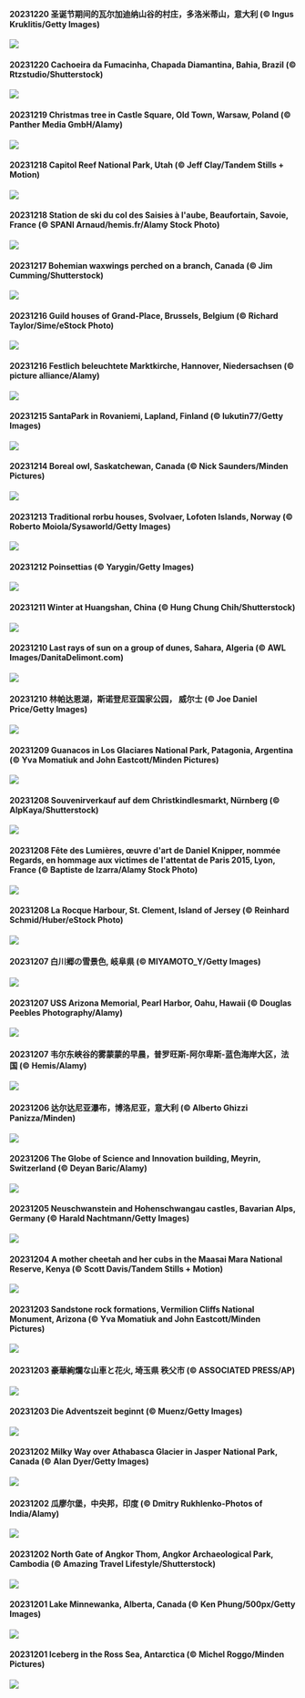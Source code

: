 #### 20231220 圣诞节期间的瓦尔加迪纳山谷的村庄，多洛米蒂山，意大利 (© Ingus Kruklitis/Getty Images)

![](20231220_ValGardenaItaly_1920x1080.jpg)

#### 20231220 Cachoeira da Fumacinha, Chapada Diamantina, Bahia, Brazil (© Rtzstudio/Shutterstock)

![](20231220_ChapadaDiamantina_1920x1080.jpg)

#### 20231219 Christmas tree in Castle Square, Old Town, Warsaw, Poland (© Panther Media GmbH/Alamy)

![](20231219_WarsawChristmas_1920x1080.jpg)

#### 20231218 Capitol Reef National Park, Utah (© Jeff Clay/Tandem Stills + Motion)

![](20231218_CapitolReefSnow_1920x1080.jpg)

#### 20231218 Station de ski du col des Saisies à l'aube, Beaufortain, Savoie, France (© SPANI Arnaud/hemis.fr/Alamy Stock Photo)

![](20231218_Beaufortain_1920x1080.jpg)

#### 20231217 Bohemian waxwings perched on a branch, Canada (© Jim Cumming/Shutterstock)

![](20231217_WinterWaxwings_1920x1080.jpg)

#### 20231216 Guild houses of Grand-Place, Brussels, Belgium (© Richard Taylor/Sime/eStock Photo)

![](20231216_GrandPlaceXmas_1920x1080.jpg)

#### 20231216 Festlich beleuchtete Marktkirche, Hannover, Niedersachsen (© picture alliance/Alamy)

![](20231216_FestivelyIlluminated_1920x1080.jpg)

#### 20231215 SantaPark in Rovaniemi, Lapland, Finland (© lukutin77/Getty Images)

![](20231215_SantaPark_1920x1080.jpg)

#### 20231214 Boreal owl, Saskatchewan, Canada (© Nick Saunders/Minden Pictures)

![](20231214_BorealOwl_1920x1080.jpg)

#### 20231213 Traditional rorbu houses, Svolvaer, Lofoten Islands, Norway (© Roberto Moiola/Sysaworld/Getty Images)

![](20231213_LofotenRorbu_1920x1080.jpg)

#### 20231212 Poinsettias (© Yarygin/Getty Images)

![](20231212_Poinsettia_1920x1080.jpg)

#### 20231211 Winter at Huangshan, China (© Hung Chung Chih/Shutterstock)

![](20231211_MountainDayChina_1920x1080.jpg)

#### 20231210 Last rays of sun on a group of dunes, Sahara, Algeria (© AWL Images/DanitaDelimont.com)

![](20231210_SaharaDunes_1920x1080.jpg)

#### 20231210 林帕达恩湖，斯诺登尼亚国家公园， 威尔士 (© Joe Daniel Price/Getty Images)

![](20231210_LlanberisSnowdoniaSunset_1920x1080.jpg)

#### 20231209 Guanacos in Los Glaciares National Park, Patagonia, Argentina (© Yva Momatiuk and John Eastcott/Minden Pictures)

![](20231209_PatagoniaGuanaco_1920x1080.jpg)

#### 20231208 Souvenirverkauf auf dem Christkindlesmarkt, Nürnberg (© AlpKaya/Shutterstock)

![](20231208_NurnbergSouvenir_1920x1080.jpg)

#### 20231208 Fête des Lumières, œuvre d'art de Daniel Knipper, nommée Regards, en hommage aux victimes de l'attentat de Paris 2015, Lyon, France (© Baptiste de Izarra/Alamy Stock Photo)

![](20231208_LightFestivalLyon_1920x1080.jpg)

#### 20231208 La Rocque Harbour, St. Clement, Island of Jersey (© Reinhard Schmid/Huber/eStock Photo)

![](20231208_JerseyIsland_1920x1080.jpg)

#### 20231207 白川郷の雪景色, 岐阜県 (© MIYAMOTO_Y/Getty Images)

![](20231207_Taisetsu_1920x1080.jpg)

#### 20231207 USS Arizona Memorial, Pearl Harbor, Oahu, Hawaii (© Douglas Peebles Photography/Alamy)

![](20231207_PearlHarborArizona_1920x1080.jpg)

#### 20231207 韦尔东峡谷的雾蒙蒙的早晨，普罗旺斯-阿尔卑斯-蓝色海岸大区，法国 (© Hemis/Alamy)

![](20231207_GrandCanyonVerdon_1920x1080.jpg)

#### 20231206 达尔达尼亚瀑布，博洛尼亚，意大利 (© Alberto Ghizzi Panizza/Minden)

![](20231206_DardagnaWaterfalls_1920x1080.jpg)

#### 20231206 The Globe of Science and Innovation building, Meyrin, Switzerland (© Deyan Baric/Alamy)

![](20231206_CERNCenter_1920x1080.jpg)

#### 20231205 Neuschwanstein and Hohenschwangau castles, Bavarian Alps, Germany (© Harald Nachtmann/Getty Images)

![](20231205_AlpsCastles_1920x1080.jpg)

#### 20231204 A mother cheetah and her cubs in the Maasai Mara National Reserve, Kenya (© Scott Davis/Tandem Stills + Motion)

![](20231204_CheetahDay_1920x1080.jpg)

#### 20231203 Sandstone rock formations, Vermilion Cliffs National Monument, Arizona (© Yva Momatiuk and John Eastcott/Minden Pictures)

![](20231203_VermilionCliffs_1920x1080.jpg)

#### 20231203 豪華絢爛な山車と花火, 埼玉県 秩父市 (© ASSOCIATED PRESS/AP)

![](20231203_ChichibuNightFestival_1920x1080.jpg)

#### 20231203 Die Adventszeit beginnt (© Muenz/Getty Images)

![](20231203_AdventCandles_1920x1080.jpg)

#### 20231202 Milky Way over Athabasca Glacier in Jasper National Park, Canada (© Alan Dyer/Getty Images)

![](20231202_JasperDarkSky_1920x1080.jpg)

#### 20231202 瓜廖尔堡，中央邦，印度 (© Dmitry Rukhlenko-Photos of India/Alamy)

![](20231202_GwaliorFortMP_1920x1080.jpg)

#### 20231202 North Gate of Angkor Thom, Angkor Archaeological Park, Cambodia (© Amazing Travel Lifestyle/Shutterstock)

![](20231202_AngkorPark_1920x1080.jpg)

#### 20231201 Lake Minnewanka, Alberta, Canada (© Ken Phung/500px/Getty Images)

![](20231201_MinnewankaLake_1920x1080.jpg)

#### 20231201 Iceberg in the Ross Sea, Antarctica (© Michel Roggo/Minden Pictures)

![](20231201_IcebergAntarctica_1920x1080.jpg)

